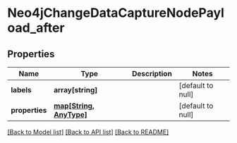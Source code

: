 # Neo4jChangeDataCaptureNodePayload_after

## Properties
Name | Type | Description | Notes
------------ | ------------- | ------------- | -------------
**labels** | **array[string]** |  | [default to null]
**properties** | [**map[String, AnyType]**](AnyType.md) |  | [default to null]

[[Back to Model list]](../README.md#documentation-for-models) [[Back to API list]](../README.md#documentation-for-api-endpoints) [[Back to README]](../README.md)


